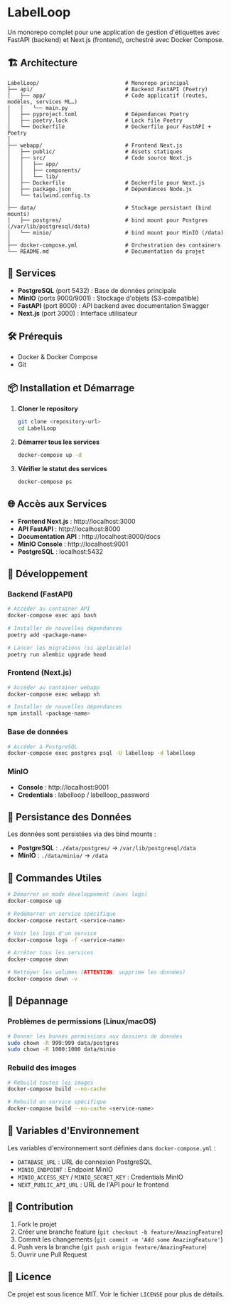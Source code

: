 # LabelLoop

Un monorepo complet pour une application de gestion d'étiquettes avec FastAPI (backend) et Next.js (frontend), orchestré avec Docker Compose.

## 🏗️ Architecture

```
LabelLoop/                           # Monorepo principal
├── api/                             # Backend FastAPI (Poetry)
│   ├── app/                         # Code applicatif (routes, modèles, services ML…)
│   │   └── main.py
│   ├── pyproject.toml               # Dépendances Poetry
│   ├── poetry.lock                  # Lock file Poetry
│   └── Dockerfile                   # Dockerfile pour FastAPI + Poetry
│
├── webapp/                          # Frontend Next.js
│   ├── public/                      # Assets statiques
│   ├── src/                         # Code source Next.js
│   │   ├── app/
│   │   ├── components/
│   │   └── lib/
│   ├── Dockerfile                   # Dockerfile pour Next.js
│   ├── package.json                 # Dépendances Node.js
│   └── tailwind.config.ts
│
├── data/                            # Stockage persistant (bind mounts)
│   ├── postgres/                    # bind mount pour Postgres (/var/lib/postgresql/data)
│   └── minio/                       # bind mount pour MinIO (/data)
│
├── docker-compose.yml               # Orchestration des containers
└── README.md                        # Documentation du projet
```

## 🚀 Services

- **PostgreSQL** (port 5432) : Base de données principale
- **MinIO** (ports 9000/9001) : Stockage d'objets (S3-compatible)
- **FastAPI** (port 8000) : API backend avec documentation Swagger
- **Next.js** (port 3000) : Interface utilisateur

## 🛠️ Prérequis

- Docker & Docker Compose
- Git

## 📦 Installation et Démarrage

1. **Cloner le repository**

   ```bash
   git clone <repository-url>
   cd LabelLoop
   ```

2. **Démarrer tous les services**

   ```bash
   docker-compose up -d
   ```

3. **Vérifier le statut des services**
   ```bash
   docker-compose ps
   ```

## 🌐 Accès aux Services

- **Frontend Next.js** : http://localhost:3000
- **API FastAPI** : http://localhost:8000
- **Documentation API** : http://localhost:8000/docs
- **MinIO Console** : http://localhost:9001
- **PostgreSQL** : localhost:5432

## 🔧 Développement

### Backend (FastAPI)

```bash
# Accéder au container API
docker-compose exec api bash

# Installer de nouvelles dépendances
poetry add <package-name>

# Lancer les migrations (si applicable)
poetry run alembic upgrade head
```

### Frontend (Next.js)

```bash
# Accéder au container webapp
docker-compose exec webapp sh

# Installer de nouvelles dépendances
npm install <package-name>
```

### Base de données

```bash
# Accéder à PostgreSQL
docker-compose exec postgres psql -U labelloop -d labelloop
```

### MinIO

- **Console** : http://localhost:9001
- **Credentials** : labelloop / labelloop_password

## 📁 Persistance des Données

Les données sont persistées via des bind mounts :

- **PostgreSQL** : `./data/postgres/` → `/var/lib/postgresql/data`
- **MinIO** : `./data/minio/` → `/data`

## 🔄 Commandes Utiles

```bash
# Démarrer en mode développement (avec logs)
docker-compose up

# Redémarrer un service spécifique
docker-compose restart <service-name>

# Voir les logs d'un service
docker-compose logs -f <service-name>

# Arrêter tous les services
docker-compose down

# Nettoyer les volumes (ATTENTION: supprime les données)
docker-compose down -v
```

## 🐛 Dépannage

### Problèmes de permissions (Linux/macOS)

```bash
# Donner les bonnes permissions aux dossiers de données
sudo chown -R 999:999 data/postgres
sudo chown -R 1000:1000 data/minio
```

### Rebuild des images

```bash
# Rebuild toutes les images
docker-compose build --no-cache

# Rebuild un service spécifique
docker-compose build --no-cache <service-name>
```

## 📝 Variables d'Environnement

Les variables d'environnement sont définies dans `docker-compose.yml` :

- `DATABASE_URL` : URL de connexion PostgreSQL
- `MINIO_ENDPOINT` : Endpoint MinIO
- `MINIO_ACCESS_KEY` / `MINIO_SECRET_KEY` : Credentials MinIO
- `NEXT_PUBLIC_API_URL` : URL de l'API pour le frontend

## 🤝 Contribution

1. Fork le projet
2. Créer une branche feature (`git checkout -b feature/AmazingFeature`)
3. Commit les changements (`git commit -m 'Add some AmazingFeature'`)
4. Push vers la branche (`git push origin feature/AmazingFeature`)
5. Ouvrir une Pull Request

## 📄 Licence

Ce projet est sous licence MIT. Voir le fichier `LICENSE` pour plus de détails.
